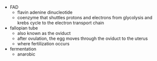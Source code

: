 - FAD
	- flavin adenine dinucleotide
	- coenzyme that shuttles protons and electrons from glycolysis and krebs cycle to the electron transport chain
- fallopian tube
	- also known as the oviduct
	- after ovulation, the egg moves through the oviduct to the uterus
	- where fertilization occurs
- fermentation
	- anarobic